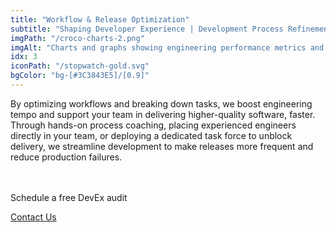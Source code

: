 ```yaml
---
title: "Workflow & Release Optimization"
subtitle: "Shaping Developer Experience | Development Process Refinement"
imgPath: "/croco-charts-2.png"
imgAlt: "Charts and graphs showing engineering performance metrics and improvements"
idx: 3
iconPath: "/stopwatch-gold.svg"
bgColor: "bg-[#3C3843E5]/[0.9]"
---
```


By optimizing workflows and breaking down tasks, we boost engineering tempo and support your team in delivering higher-quality software, faster. Through hands-on process coaching, placing experienced engineers directly in your team, or deploying a dedicated task force to unblock delivery, we streamline development to make releases more frequent and reduce production failures.
</br>
</br>
</br>
<div class="flex justify-end items-center gap-4">
  <p class="text-right">Schedule a free DevEx audit</p>
  <a id="contact-us-our-services-cta"
     class="flex font-medium w-fit h-[61px] items-center px-4 py-2 rounded-md text-base text-center whitespace-nowrap bg-crocoder-yellow text-contrast hover:opacity-90"
     href="/contact">
    Contact Us
  </a>
</div>
